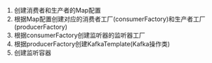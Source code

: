 1. 创建消费者和生产者的Map配置
2. 根据Map配置创建对应的消费者工厂(consumerFactory)和生产者工厂(producerFactory)
3. 根据consumerFactory创建监听器的监听器工厂
4. 根据producerFactory创建KafkaTemplate(Kafka操作类)
5. 创建监听容器